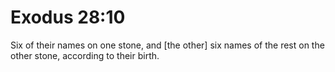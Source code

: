 # Exodus 28:10

Six of their names on one stone, and [the other] six names of the rest on the other stone, according to their birth.